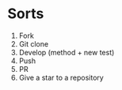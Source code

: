 # Sorts

1. Fork
2. Git clone
3. Develop (method + new test)
4. Push
5. PR
6. Give a star to a repository
